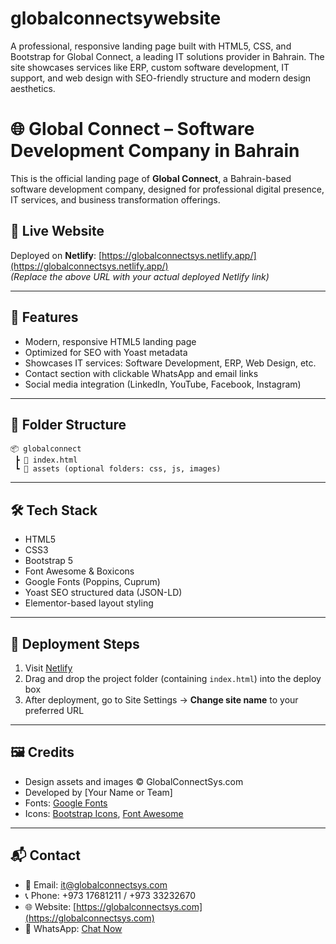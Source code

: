 # globalconnectsywebsite
A professional, responsive landing page built with HTML5, CSS, and Bootstrap for Global Connect, a leading IT solutions provider in Bahrain. The site showcases services like ERP, custom software development, IT support, and web design with SEO-friendly structure and modern design aesthetics.


# 🌐 Global Connect – Software Development Company in Bahrain

This is the official landing page of **Global Connect**, a Bahrain-based software development company, designed for professional digital presence, IT services, and business transformation offerings.

## 🔗 Live Website
Deployed on **Netlify**: [https://globalconnectsys.netlify.app/](https://globalconnectsys.netlify.app/)  
_(Replace the above URL with your actual deployed Netlify link)_

---

## 📌 Features

- Modern, responsive HTML5 landing page
- Optimized for SEO with Yoast metadata
- Showcases IT services: Software Development, ERP, Web Design, etc.
- Contact section with clickable WhatsApp and email links
- Social media integration (LinkedIn, YouTube, Facebook, Instagram)

---

## 📁 Folder Structure

```
📦 globalconnect
 ┣ 📄 index.html
 ┗ 📁 assets (optional folders: css, js, images)
```

---

## 🛠️ Tech Stack

- HTML5
- CSS3
- Bootstrap 5
- Font Awesome & Boxicons
- Google Fonts (Poppins, Cuprum)
- Yoast SEO structured data (JSON-LD)
- Elementor-based layout styling

---

## 🚀 Deployment Steps

1. Visit [Netlify](https://app.netlify.com/)
2. Drag and drop the project folder (containing `index.html`) into the deploy box
3. After deployment, go to Site Settings → **Change site name** to your preferred URL

---

## 🖼️ Credits

- Design assets and images © GlobalConnectSys.com
- Developed by [Your Name or Team]  
- Fonts: [Google Fonts](https://fonts.google.com/)  
- Icons: [Bootstrap Icons](https://icons.getbootstrap.com/), [Font Awesome](https://fontawesome.com/)

---

## 📬 Contact

- 📧 Email: it@globalconnectsys.com  
- 📞 Phone: +973 17681211 / +973 33232670  
- 🌐 Website: [https://globalconnectsys.com](https://globalconnectsys.com)  
- 📱 WhatsApp: [Chat Now](https://wa.me/+97333730184)
